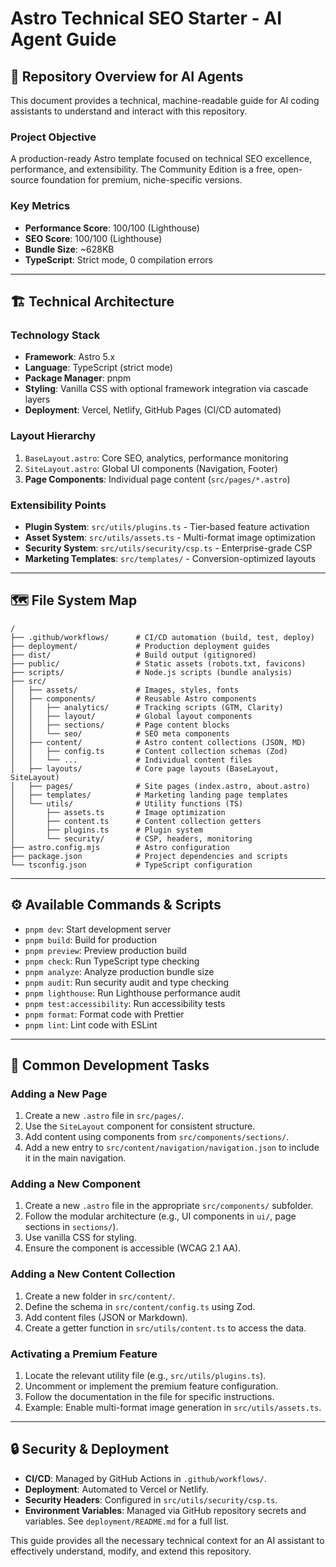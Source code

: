 # Astro Technical SEO Starter - AI Agent Guide

## 🤖 **Repository Overview for AI Agents**
This document provides a technical, machine-readable guide for AI coding assistants to understand and interact with this repository.

### **Project Objective**
A production-ready Astro template focused on technical SEO excellence, performance, and extensibility. The Community Edition is a free, open-source foundation for premium, niche-specific versions.

### **Key Metrics**
- **Performance Score**: 100/100 (Lighthouse)
- **SEO Score**: 100/100 (Lighthouse)
- **Bundle Size**: ~628KB
- **TypeScript**: Strict mode, 0 compilation errors

---

## 🏗️ **Technical Architecture**

### **Technology Stack**
- **Framework**: Astro 5.x
- **Language**: TypeScript (strict mode)
- **Package Manager**: pnpm
- **Styling**: Vanilla CSS with optional framework integration via cascade layers
- **Deployment**: Vercel, Netlify, GitHub Pages (CI/CD automated)

### **Layout Hierarchy**
1.  `BaseLayout.astro`: Core SEO, analytics, performance monitoring
2.  `SiteLayout.astro`: Global UI components (Navigation, Footer)
3.  **Page Components**: Individual page content (`src/pages/*.astro`)

### **Extensibility Points**
- **Plugin System**: `src/utils/plugins.ts` - Tier-based feature activation
- **Asset System**: `src/utils/assets.ts` - Multi-format image optimization
- **Security System**: `src/utils/security/csp.ts` - Enterprise-grade CSP
- **Marketing Templates**: `src/templates/` - Conversion-optimized layouts

---

## 🗺️ **File System Map**

```
/
├── .github/workflows/      # CI/CD automation (build, test, deploy)
├── deployment/             # Production deployment guides
├── dist/                   # Build output (gitignored)
├── public/                 # Static assets (robots.txt, favicons)
├── scripts/                # Node.js scripts (bundle analysis)
├── src/
│   ├── assets/             # Images, styles, fonts
│   ├── components/         # Reusable Astro components
│   │   ├── analytics/      # Tracking scripts (GTM, Clarity)
│   │   ├── layout/         # Global layout components
│   │   ├── sections/       # Page content blocks
│   │   └── seo/            # SEO meta components
│   ├── content/            # Astro content collections (JSON, MD)
│   │   ├── config.ts       # Content collection schemas (Zod)
│   │   └── ...             # Individual content files
│   ├── layouts/            # Core page layouts (BaseLayout, SiteLayout)
│   ├── pages/              # Site pages (index.astro, about.astro)
│   ├── templates/          # Marketing landing page templates
│   └── utils/              # Utility functions (TS)
│       ├── assets.ts       # Image optimization
│       ├── content.ts      # Content collection getters
│       ├── plugins.ts      # Plugin system
│       └── security/       # CSP, headers, monitoring
├── astro.config.mjs        # Astro configuration
├── package.json            # Project dependencies and scripts
└── tsconfig.json           # TypeScript configuration
```

---

## ⚙️ **Available Commands & Scripts**

- `pnpm dev`: Start development server
- `pnpm build`: Build for production
- `pnpm preview`: Preview production build
- `pnpm check`: Run TypeScript type checking
- `pnpm analyze`: Analyze production bundle size
- `pnpm audit`: Run security audit and type checking
- `pnpm lighthouse`: Run Lighthouse performance audit
- `pnpm test:accessibility`: Run accessibility tests
- `pnpm format`: Format code with Prettier
- `pnpm lint`: Lint code with ESLint

---

## 📝 **Common Development Tasks**

### **Adding a New Page**
1.  Create a new `.astro` file in `src/pages/`.
2.  Use the `SiteLayout` component for consistent structure.
3.  Add content using components from `src/components/sections/`.
4.  Add a new entry to `src/content/navigation/navigation.json` to include it in the main navigation.

### **Adding a New Component**
1.  Create a new `.astro` file in the appropriate `src/components/` subfolder.
2.  Follow the modular architecture (e.g., UI components in `ui/`, page sections in `sections/`).
3.  Use vanilla CSS for styling.
4.  Ensure the component is accessible (WCAG 2.1 AA).

### **Adding a New Content Collection**
1.  Create a new folder in `src/content/`.
2.  Define the schema in `src/content/config.ts` using Zod.
3.  Add content files (JSON or Markdown).
4.  Create a getter function in `src/utils/content.ts` to access the data.

### **Activating a Premium Feature**
1.  Locate the relevant utility file (e.g., `src/utils/plugins.ts`).
2.  Uncomment or implement the premium feature configuration.
3.  Follow the documentation in the file for specific instructions.
4.  Example: Enable multi-format image generation in `src/utils/assets.ts`.

---

## 🔒 **Security & Deployment**

- **CI/CD**: Managed by GitHub Actions in `.github/workflows/`.
- **Deployment**: Automated to Vercel or Netlify.
- **Security Headers**: Configured in `src/utils/security/csp.ts`.
- **Environment Variables**: Managed via GitHub repository secrets and variables. See `deployment/README.md` for a full list.

This guide provides all the necessary technical context for an AI assistant to effectively understand, modify, and extend this repository.
